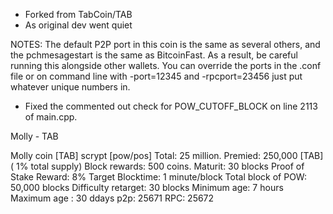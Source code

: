 * Forked from TabCoin/TAB
* As original dev went quiet

NOTES:
The default P2P port in this coin is the same as several others, 
and the pchmesagestart is the same as BitcoinFast. As a result,
be careful running this alongside other wallets.  You can override
the ports in the .conf file or on command line with -port=12345 and 
-rpcport=23456 just put whatever unique numbers in.

- Fixed the commented out check for POW_CUTOFF_BLOCK on line 2113 of main.cpp.


Molly - TAB

Molly coin [TAB]
scrypt [pow/pos]
Total: 25 million.
Premied: 250,000 [TAB] ( 1% total supply)
Block rewards: 500 coins. 
Maturit: 30 blocks
Proof of Stake Reward: 8%
Target Blocktime: 1 minute/block
Total block of POW: 50,000 blocks
Difficulty retarget: 30 blocks
Minimum age: 7 hours
Maximum age : 30 ddays
p2p: 25671 RPC: 25672
